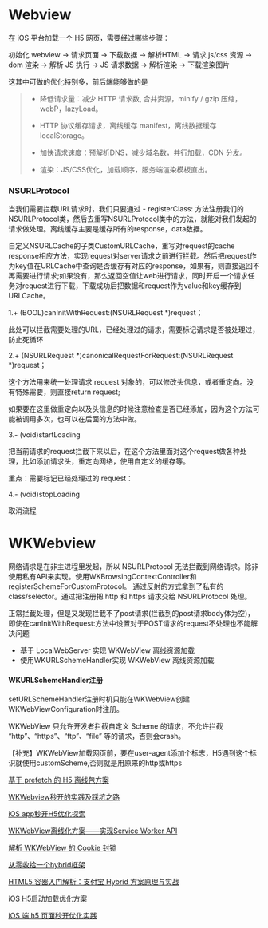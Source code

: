 # Webview

在 iOS 平台加载一个 H5 网页，需要经过哪些步骤：

初始化 webview -> 请求页面 -> 下载数据 -> 解析HTML -> 请求 js/css 资源 -> dom 渲染 -> 解析 JS 执行 -> JS 请求数据 -> 解析渲染 -> 下载渲染图片



这其中可做的优化特别多，前后端能够做的是

> - 降低请求量：减少 HTTP 请求数, 合并资源，minify / gzip 压缩，webP，lazyLoad。
>
> - HTTP 协议缓存请求，离线缓存 manifest，离线数据缓存localStorage。
> - 加快请求速度：预解析DNS，减少域名数，并行加载，CDN 分发。
> - 渲染：JS/CSS优化，加载顺序，服务端渲染模板直出。



### NSURLProtocol

当我们需要拦截URL请求时，我们只要通过 - registerClass: 方法注册我们的NSURLProtocol类，然后去重写NSURLProtocol类中的方法，就能对我们发起的请求做处理。离线缓存主要是缓存所有的response，data数据。



自定义NSURLCache的子类CustomURLCache，重写对request的cache response相应方法，实现request对server请求之前进行拦截。然后把request作为key值在URLCache中查询是否缓存有对应的response，如果有，则直接返回不再需要进行请求;如果没有，那么返回空值让web进行请求，同时开启一个请求任务对request进行下载，下载成功后把数据和request作为value和key缓存到URLCache。



1.+ (BOOL)canInitWithRequest:(NSURLRequest *)request；

此处可以拦截需要处理的URL，已经处理过的请求，需要标记请求是否被处理过，防止死循环

2.+ (NSURLRequest *)canonicalRequestForRequest:(NSURLRequest *)request；

这个方法用来统一处理请求 request 对象的，可以修改头信息，或者重定向。没有特殊需要，则直接return request;

如果要在这里做重定向以及头信息的时候注意检查是否已经添加，因为这个方法可能被调用多次，也可以在后面的方法中做。

3.- (void)startLoading

把当前请求的request拦截下来以后，在这个方法里面对这个request做各种处理，比如添加请求头，重定向网络，使用自定义的缓存等。

重点：需要标记已经处理过的 request：

4.- (void)stopLoading

取消流程



# WKWebview

网络请求是在非主进程里发起，所以 NSURLProtocol 无法拦截到网络请求。除非使用私有API来实现。使用WKBrowsingContextController和registerSchemeForCustomProtocol。 通过反射的方式拿到了私有的 class/selector。通过把注册把 http 和 https 请求交给 NSURLProtocol 处理。

正常拦截处理，但是又发现拦截不了post请求(拦截到的post请求body体为空)，即使在canInitWithRequest:方法中设置对于POST请求的request不处理也不能解决问题

- 基于 LocalWebServer 实现 WKWebView 离线资源加载
- 使用WKURLSchemeHandler实现 WKWebView 离线资源加载



#### WKURLSchemeHandler注册

setURLSchemeHandler注册时机只能在WKWebView创建WKWebViewConfiguration时注册。

WKWebView 只允许开发者拦截自定义 Scheme 的请求，不允许拦截 “http”、“https”、“ftp”、“file” 等的请求，否则会crash。

【补充】WKWebView加载网页前，要在user-agent添加个标志，H5遇到这个标识就使用customScheme,否则就是用原来的http或https





[基于 prefetch 的 H5 离线包方案](https://juejin.cn/post/7011837444865654797)

[WKWebview秒开的实践及踩坑之路](https://juejin.cn/post/6861778055178747911)

[iOS app秒开H5优化探索](https://juejin.cn/post/6844903809521549320)

[WKWebView离线化方案——实现Service Worker API](https://zhuanlan.zhihu.com/p/148931732)

[解析 WKWebView 的 Cookie 封锁](https://juejin.cn/post/7008547869129408548)

[从零收拾一个hybrid框架](http://awhisper.github.io/2018/01/02/hybrid-jscomunication/)

[HTML5 容器入门解析：支付宝 Hybrid 方案原理与实战](https://gitchat.csdn.net/activity/5d552a71e5a42b77df3537d4?utm_source=so)

[iOS H5启动加载优化方案](https://juejin.cn/post/7087095891152076807)

[iOS 端 h5 页面秒开优化实践](https://juejin.cn/post/6844903954212454413#heading-4)
